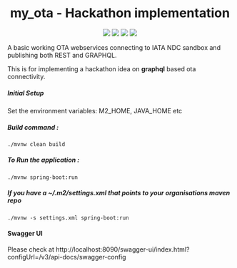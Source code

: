 <h1 align="center">
    my_ota - Hackathon implementation
</h1>
<p align="center">
    <a href="https://github.com/surajcm/my_ota/commits/" title="Last Commit"><img src="https://img.shields.io/github/last-commit/surajcm/my_ota?style=flat"></a>
    <a href="https://github.com/surajcm/my_ota/actions/workflows/test.yml" title="Tests"><img src="https://github.com/surajcm/my_ota/actions/workflows/test.yml/badge.svg"></a>
    <a href="https://github.com/surajcm/my_ota/issues" title="Open Issues"><img src="https://img.shields.io/github/issues/surajcm/my_ota?style=flat"></a>
    <a href="https://github.com/surajcm/my_ota/blob/master/LICENSE" title="License"><img src="https://img.shields.io/badge/License-MIT-green.svg?style=flat"></a>
</p>
A basic working OTA webservices connecting to IATA NDC sandbox and publishing both REST and GRAPHQL. 

This is for implementing a hackathon idea on **graphql** based ota connectivity.

##### Initial Setup
Set the environment variables: 
M2_HOME, JAVA_HOME etc

##### Build command :
`./mvnw clean build`

##### To Run the application :
`./mvnw spring-boot:run`

##### If you have a ~/.m2/settings.xml that points to your organisations maven repo
`./mvnw -s settings.xml spring-boot:run`

#### Swagger UI
Please check at http://localhost:8090/swagger-ui/index.html?configUrl=/v3/api-docs/swagger-config



